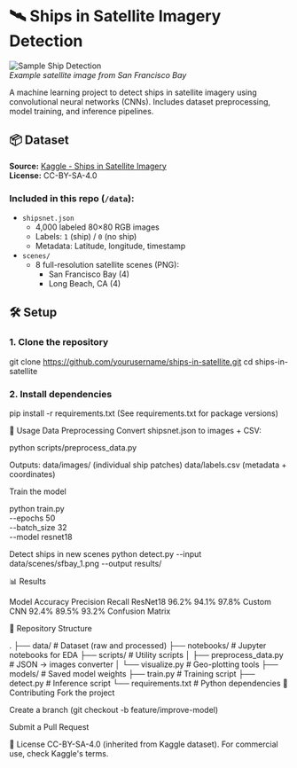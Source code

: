 # 🛰️ Ships in Satellite Imagery Detection

![Sample Ship Detection](data/scenes/sfbay_1.png)  
*Example satellite image from San Francisco Bay*

A machine learning project to detect ships in satellite imagery using convolutional neural networks (CNNs). Includes dataset preprocessing, model training, and inference pipelines.

## 📦 Dataset
**Source:** [Kaggle - Ships in Satellite Imagery](https://www.kaggle.com/datasets/rhammell/ships-in-satellite-imagery)  
**License:** CC-BY-SA-4.0  

### Included in this repo (`/data`):
- `shipsnet.json`  
  - 4,000 labeled 80×80 RGB images  
  - Labels: `1` (ship) / `0` (no ship)  
  - Metadata: Latitude, longitude, timestamp  
- `scenes/`  
  - 8 full-resolution satellite scenes (PNG):  
    - San Francisco Bay (4)  
    - Long Beach, CA (4)  

## 🛠️ Setup

### 1. Clone the repository

git clone https://github.com/yourusername/ships-in-satellite.git
cd ships-in-satellite

### 2. Install dependencies
pip install -r requirements.txt
(See requirements.txt for package versions)

🚀 Usage
Data Preprocessing
Convert shipsnet.json to images + CSV:

python scripts/preprocess_data.py

Outputs:
data/images/ (individual ship patches)
data/labels.csv (metadata + coordinates)

Train the model

python train.py \
  --epochs 50 \
  --batch_size 32 \
  --model resnet18
  
Detect ships in new scenes
python detect.py --input data/scenes/sfbay_1.png --output results/

📊 Results

Model      	Accuracy	   Precision	Recall
ResNet18  	96.2%	       94.1%	    97.8%
Custom CNN	92.4%	       89.5%	    93.2%
Confusion Matrix

📂 Repository Structure

.
├── data/                   # Dataset (raw and processed)
├── notebooks/              # Jupyter notebooks for EDA
├── scripts/                # Utility scripts
│   ├── preprocess_data.py  # JSON → images converter
│   └── visualize.py        # Geo-plotting tools
├── models/                 # Saved model weights
├── train.py                # Training script
├── detect.py               # Inference script
└── requirements.txt        # Python dependencies
🤝 Contributing
Fork the project

Create a branch (git checkout -b feature/improve-model)

Submit a Pull Request

📜 License
CC-BY-SA-4.0 (inherited from Kaggle dataset).
For commercial use, check Kaggle's terms.
